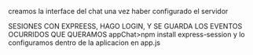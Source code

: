 creamos la interface del chat una vez haber configurado el servidor 

SESIONES CON EXPREESS, HAGO LOGIN, Y SE GUARDA LOS EVENTOS OCURRIDOS  QUE QUERAMOS 
appChat>npm install express-session y lo configuramos dentro de la aplicacion en app.js